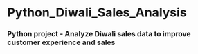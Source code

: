 # Python_Diwali_Sales_Analysis
### Python project - Analyze Diwali sales data to improve customer experience and sales

